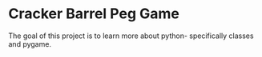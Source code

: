 # Cracker Barrel Peg Game
The goal of this project is to learn more about python- specifically classes and pygame. 